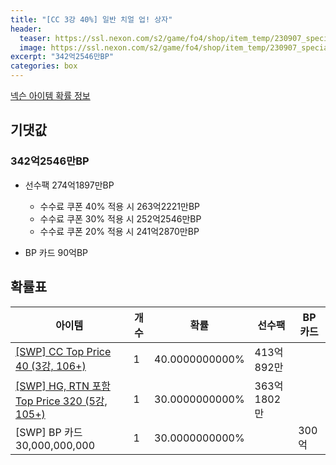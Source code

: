 ```yaml
---
title: "[CC 3강 40%] 일반 치얼 업! 상자"
header:
  teaser: https://ssl.nexon.com/s2/game/fo4/shop/item_temp/230907_special_b9244v59dhjj15/201704222_s.png
  image: https://ssl.nexon.com/s2/game/fo4/shop/item_temp/230907_special_b9244v59dhjj15/201704222_s.png
excerpt: "342억2546만BP"
categories: box
---
```

[넥슨 아이템 확률 정보](http://iteminfo.nexon.com/probability/fo4?sn=7468)

## 기댓값
### 342억2546만BP
  - 선수팩 274억1897만BP
    - 수수료 쿠폰 40% 적용 시 263억2221만BP
    - 수수료 쿠폰 30% 적용 시 252억2546만BP
    - 수수료 쿠폰 20% 적용 시 241억2870만BP

  - BP 카드 90억BP

## 확률표

|아이템|개수|확률|선수팩|BP 카드|
|---|---|---|---|---|
|[[SWP] CC Top Price 40 (3강, 106+)](/player/7436)|1|40.0000000000%|413억892만||
|[[SWP] HG, RTN 포함 Top Price 320 (5강, 105+)](/player/7437)|1|30.0000000000%|363억1802만||
|[SWP] BP 카드 30,000,000,000|1|30.0000000000%||300억|

